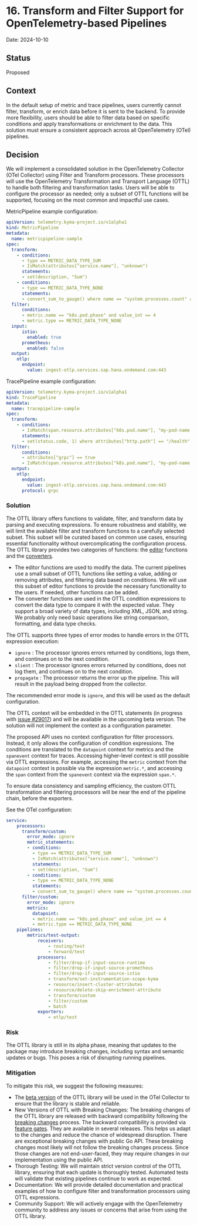 # 16. Transform and Filter Support for OpenTelemetry-based Pipelines

Date: 2024-10-10

## Status

Proposed

## Context

In the default setup of metric and trace pipelines, users currently cannot filter, transform, or enrich data before it is sent to the backend. To provide more flexibility, users should be able to filter data based on specific conditions and apply transformations or enrichment to the data. This solution must ensure a consistent approach across all OpenTelemetry (OTel) pipelines.

## Decision

We will implement a consolidated solution in the OpenTelemetry Collector (OTel Collector) using Filter and Transform processors. These processors will use the OpenTelemetry Transformation and Transport Language (OTTL) to handle both filtering and transformation tasks. Users will be able to configure the processor as needed; only a subset of OTTL functions will be supported, focusing on the most common and impactful use cases.

MetricPipeline example configuration:
    
```yaml
apiVersion: telemetry.kyma-project.io/v1alpha1
kind: MetricPipeline
metadata:
  name: metricpipeline-sample
spec:
  transform:
    - conditions:
      - type == METRIC_DATA_TYPE_SUM
      - IsMatch(attributes["service.name"], "unknown")
      statements:
      - set(description, "Sum")
    - conditions:
      - type == METRIC_DATA_TYPE_NONE
      statements:
      - convert_sum_to_gauge() where name == "system.processes.count" and (type == METRIC_DATA_TYPE_SUM or IsMatch(attributes["service.name"], "unknown")
  filter:
      conditions:
      - metric.name == "k8s.pod.phase" and value_int == 4
      - metric.type == METRIC_DATA_TYPE_NONE
  input:
      istio:
        enabled: true
      prometheus:
        enabled: false
  output:
    otlp:
      endpoint:
        value: ingest-otlp.services.sap.hana.ondemand.com:443
```

TracePipeline example configuration:

```yaml
apiVersion: telemetry.kyma-project.io/v1alpha1
kind: TracePipeline
metadata:
  name: tracepipeline-sample
spec:
  transform:
    - conditions:
      - IsMatch(span.resource.attributes["k8s.pod.name"], "my-pod-name.*")
      statements:
      - set(status.code, 1) where attributes["http.path"] == "/health"
  filter:
      conditions:
      - attributes["grpc"] == true
      - IsMatch(span.resource.attributes["k8s.pod.name"], "my-pod-name.*")
  output:
    otlp:
      endpoint:
        value: ingest-otlp.services.sap.hana.ondemand.com:443
      protocol: grpc
```
### Solution

The OTTL library offers functions to validate, filter, and transform data by parsing and executing expressions. To ensure robustness and stability, we will limit the available filter and transform functions to a carefully selected subset. This subset will be curated based on common use cases, ensuring essential functionality without overcomplicating the configuration process. The OTTL library provides two categories of functions: the [editor](https://github.com/open-telemetry/opentelemetry-collector-contrib/tree/main/pkg/ottl/ottlfuncs#editors) functions and the [converters](https://github.com/open-telemetry/opentelemetry-collector-contrib/tree/main/pkg/ottl/ottlfuncs#converters).
- The editor functions are used to modify the data. The current pipelines use a small subset of OTTL functions like setting a value, adding or removing attributes, and filtering data based on conditions. We will use this subset of editor functions to provide the necessary functionality to the users. If needed, other functions can be added.
- The converter functions are used in the OTTL condition expressions to convert the data type to compare it with the expected value. They support a broad variety of data types, including XML, JSON, and string. We probably only need basic operations like string comparison, formatting, and data type checks. 


The OTTL supports three types of error modes to handle errors in the OTTL expression execution:
- `ignore` : The processor ignores errors returned by conditions, logs them, and continues on to the next condition.
- `slient` : The processor ignores errors returned by conditions, does not log them, and continues on to the next condition.
- `propagate` : The processor returns the error up the pipeline. This will result in the payload being dropped from the collector.

The recommended error mode is `ignore`, and this will be used as the default configuration.

The OTTL context will be embedded in the OTTL statements (in progress with [issue #29017](https://github.com/open-telemetry/opentelemetry-collector-contrib/issues/29017)) and will be available in the upcoming beta version. The solution will not implement the context as a configuration parameter.

The proposed API uses no context configuration for filter processors. Instead, it only allows the configuration of condition expressions. The conditions are translated to the `datapoint` context for metrics and the `spanevent` context for traces. 
Accessing higher-level context is still possible via OTTL expressions. For example, accessing the `metric` context from the `datapoint` context is possible via the expression `metric.*`, and accessing the `span` context from the `spanevent` context via the expression `span.*`.

To ensure data consistency and sampling efficiency, the custom OTTL transformation and filtering processors will be near the end of the pipeline chain, before the exporters.

See the OTel configuration:

```yaml
service:
    processors:
      transform/custom:
        error_mode: ignore
        metric_statements:
        - conditions:
          - type == METRIC_DATA_TYPE_SUM
          - IsMatch(attributes["service.name"], "unknown")
          statements:
          - set(description, "Sum")
        - conditions:
          - type == METRIC_DATA_TYPE_NONE
          statements:
          - convert_sum_to_gauge() where name == "system.processes.count"
      filter/custom:
        error_mode: ignore
        metrics:
          datapoint:
          - metric.name == "k8s.pod.phase" and value_int == 4
          - metric.type == METRIC_DATA_TYPE_NONE
    pipelines:
        metrics/test-output:
            receivers:
                - routing/test
                - forward/test
            processors:
                - filter/drop-if-input-source-runtime
                - filter/drop-if-input-source-prometheus
                - filter/drop-if-input-source-istio
                - transform/set-instrumentation-scope-kyma
                - resource/insert-cluster-attributes
                - resource/delete-skip-enrichment-attribute
                - transform/custom
                - filter/custom
                - batch
            exporters:
                - otlp/test
```

### Risk

The OTTL library is still in its alpha phase, meaning that updates to the package may introduce breaking changes, including syntax and semantic updates or bugs. This poses a risk of disrupting running pipelines.

### Mitigation

To mitigate this risk, we suggest the following measures:
- The [beta version](https://github.com/open-telemetry/opentelemetry-collector-contrib/issues/28892) of the OTTL library will be used in the OTel Collector to ensure that the library is stable and reliable.
- New Versions of OTTL with Breaking Changes: The breaking changes of the OTTL library are released with backward compatibility following the [breaking changes](https://github.com/open-telemetry/opentelemetry-collector/blob/main/docs/coding-guidelines.md#breaking-changes) process. The backward compatibility is provided via [feature gates](https://github.com/open-telemetry/opentelemetry-collector/blob/main/featuregate/README.md). They are available in several releases. This helps us adapt to the changes and reduce the chance of widespread disruption. There are exceptional breaking changes with public Go API. These breaking changes most likely will not follow the breaking changes process. Since those changes are not end-user-faced, they may require changes in our implementation using the public API. 
- Thorough Testing: We will maintain strict version control of the OTTL library, ensuring that each update is thoroughly tested. Automated tests will validate that existing pipelines continue to work as expected.
- Documentation: We will provide detailed documentation and practical examples of how to configure filter and transformation processors using OTTL expressions.
- Community Support: We will actively engage with the OpenTelemetry community to address any issues or concerns that arise from using the OTTL library.
